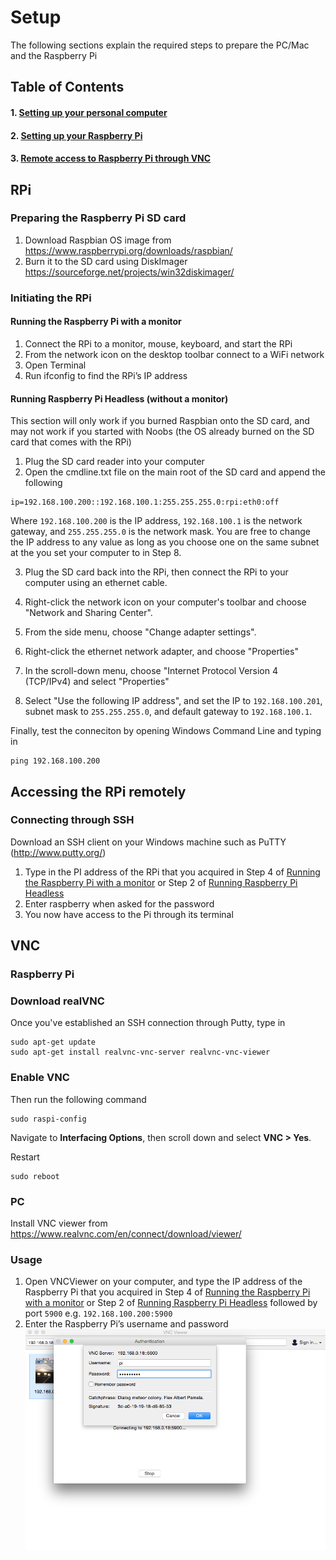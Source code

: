 # Setup
The following sections explain the required steps to prepare the PC/Mac and the Raspberry Pi

## Table of Contents  
#### 1. [Setting up your personal computer](#pcmac)    
#### 2. [Setting up your Raspberry Pi](#rpi) 
#### 3. [Remote access to Raspberry Pi through VNC](#vnc) 

<a name="rpi"/>

## RPi
### Preparing the Raspberry Pi SD card
1.	Download Raspbian OS image from https://www.raspberrypi.org/downloads/raspbian/
2.  Burn it to the SD card using DiskImager https://sourceforge.net/projects/win32diskimager/

<a name="rpi_monitor"/>

### Initiating the RPi
#### Running the Raspberry Pi with a monitor
1.	Connect the RPi to a monitor, mouse, keyboard, and start the RPi
2.	From the network icon on the desktop toolbar connect to a WiFi network
3.	Open Terminal
4.	Run ifconfig to find the RPi’s IP address

<a name="rpi_headless"/>

#### Running Raspberry Pi Headless (without a monitor)
This section will only work if you burned Raspbian onto the SD card, and may not work if you started with Noobs (the OS already burned on the SD card that comes with the RPi)
1.	Plug the SD card reader into your computer
2.	Open the cmdline.txt file on the main root of the SD card and append the following
```
ip=192.168.100.200::192.168.100.1:255.255.255.0:rpi:eth0:off
```
Where `192.168.100.200` is the IP address, `192.168.100.1` is the network gateway, and `255.255.255.0` is the network mask. You are free to change the IP address to any value as long as you choose one on the same subnet at the you set your computer to in Step 8.

3.	Plug the SD card back into the RPi, then connect the RPi to your computer using an ethernet cable.

4.	Right-click the network icon on your computer's toolbar and choose "Network and Sharing Center".
5.  From the side menu, choose "Change adapter settings".
6.  Right-click the ethernet network adapter, and choose "Properties"
7.  In the scroll-down menu, choose "Internet Protocol Version 4 (TCP/IPv4) and select "Properties"
8.  Select "Use the following IP address", and set the IP to `192.168.100.201`, subnet mask to `255.255.255.0`, and default gateway to `192.168.100.1`.

Finally, test the conneciton by opening Windows Command Line and typing in
```
ping 192.168.100.200
```

## Accessing the RPi remotely
### Connecting through SSH
Download an SSH client on your Windows machine such as PuTTY (http://www.putty.org/)

1.	Type in the PI address of the RPi that you acquired in Step 4 of [Running the Raspberry Pi with a monitor](#rpi_monitor) or Step 2 of [Running Raspberry Pi Headless](#rpi_headless)
2.	Enter raspberry when asked for the password
3.	You now have access to the Pi through its terminal

<a name="vnc"/>

## VNC
### Raspberry Pi
### Download realVNC
Once you've established an SSH connection through Putty, type in
```
sudo apt-get update
sudo apt-get install realvnc-vnc-server realvnc-vnc-viewer
```
### Enable VNC
Then run the following command
```
sudo raspi-config
```

Navigate to **Interfacing Options**, then scroll down and select **VNC > Yes**.

Restart
```
sudo reboot
```

### PC
Install VNC viewer from https://www.realvnc.com/en/connect/download/viewer/

### Usage
1. Open VNCViewer on your computer, and type the IP address of the Raspberry Pi that you acquired in Step 4 of [Running the Raspberry Pi with a monitor](#rpi_monitor) or Step 2 of [Running Raspberry Pi Headless](#rpi_headless) followed by port `5900` e.g. `192.168.100.200:5900`
2. Enter the Raspberry Pi’s username and password
![Screenshot](/images/vnc2.png?raw=true "Login")

